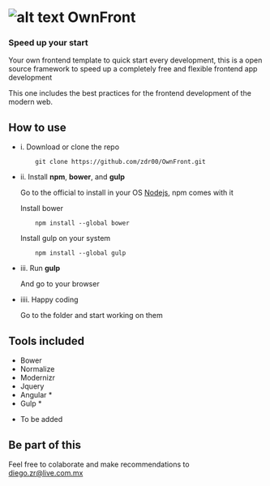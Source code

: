 # ![alt text](https://github.com/zdr00/OwnFront/blob/master/assets/img/logo.png "Logo") OwnFront

### Speed up your start

Your own frontend template to quick start every development, this is a open source framework to speed up a completely free and flexible frontend app development

This one includes the best practices for the frontend development of the modern web.

## How to use

 - i. Download or clone the repo 

  	```
  		git clone https://github.com/zdr00/OwnFront.git

  	```
 - ii. Install **npm**, **bower**, and **gulp**
	
	Go to the official to install in your OS [Nodejs](https://www.google.com), npm comes with it

	Install bower
	``` 				
		npm install --global bower
	```
	Install gulp on your system
	```
		npm install --global gulp
	```	

 - iii. Run **gulp**	
	
	And go to your browser

 - iiii. Happy coding

	Go to the folder and start working on them

## Tools included

- Bower
- Normalize
- Modernizr
- Jquery
- Angular *
- Gulp *

* To be added


## Be part of this

Feel free to colaborate and make recommendations to <diego.zr@live.com.mx>
